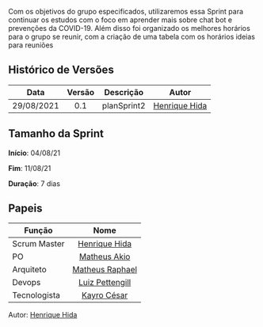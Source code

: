 ﻿---
layout: page_slowbrows
tag: slowbrows
---

Com os objetivos do grupo especificados, utilizaremos essa Sprint para continuar os estudos com o foco em aprender mais sobre chat bot e prevenções da COVID-19. Além disso foi organizado os melhores horários para o grupo se reunir, com a criação de uma tabela com os horários ideias para reuniões 

## Histórico de Versões

| Data       | Versão | Descrição                      | Autor             |
| :--------: | :----: | :----------:                   | :---------------: |
| 29/08/2021 |    0.1   | planSprint2 | [Henrique Hida](https://github.com/HenriqueHida)|

## Tamanho da Sprint

**Início**: 04/08/21

**Fim**: 11/08/21

**Duração**: 7 dias



## Papeis

|      Função      |            Nome            |
|------------------|:--------------------------:|
| Scrum Master | [Henrique Hida](https://github.com/HenriqueHida) |
| PO | [Matheus Akio](https://github.com/matheusakio) |
| Arquiteto | [Matheus Raphael](https://github.com/matheusrazor) |
| Devops | [Luiz Pettengill](https://github.com/LuizPettengill) |
| Tecnologista | [Kayro César](https://github.com/kayrocesar)

Autor: [Henrique Hida](https://github.com/HenriqueHida)
